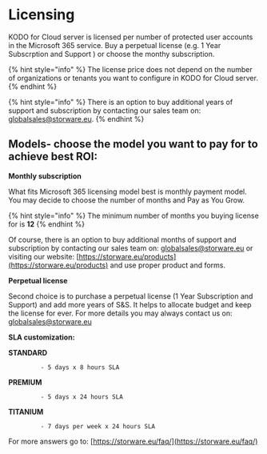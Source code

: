 # Licensing

KODO for Cloud server is licensed per number of protected user accounts in the Microsoft 365 service. Buy a perpetual license \(e.g. 1 Year Subscrption and Support \) or choose the monthy subscription. 

{% hint style="info" %}
The license price does not depend on the number of organizations or tenants you want to configure in KODO for Cloud server. 
{% endhint %}

{% hint style="info" %}
 There is an option to buy additional years of support and subscription by contacting our sales team on: [globalsales@storware.eu](mailto:globalsales@storware.eu).
{% endhint %}

## **Models- choose the model you want to pay for to achieve best ROI:**

 **Monthly subscription**  
  
What fits Microsoft 365 licensing model best is monthly payment model. You may decide to choose the number of months and Pay as You Grow. 

{% hint style="info" %}
 The minimum number of months you buying license for is **12**
{% endhint %}

Of course, there is an option to buy additional months of support and subscription by contacting our sales team on: [globalsales@storware.eu](mailto:globalsales@storware.eu) or visiting our website: [https://storware.eu/products](https://storware.eu/products) and use proper product and forms.

**Perpetual license**

Second choice is to purchase a perpetual license \(1 Year Subscription and Support\) and add more years of S&S. It helps to allocate budget and keep the license for ever. For more details you may always contact us on: [globalsales@storware.eu](mailto:globalsales@storware.eu)

**SLA customization:**

**STANDARD** 

             - 5 days x 8 hours SLA

**PREMIUM**

             - 5 days x 24 hours SLA

**TITANIUM**

             - 7 days per week x 24 hours SLA

For more answers go to: [https://storware.eu/faq/](https://storware.eu/faq/)



